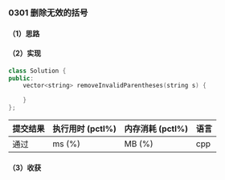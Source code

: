 ### 0301 删除无效的括号

#### （1）思路

#### （2）实现

```cpp
class Solution {
public:
    vector<string> removeInvalidParentheses(string s) {

    }
};
```

| 提交结果 | 执行用时 (pctl%) | 内存消耗 (pctl%) | 语言 |
|:---------|:-----------------|:-----------------|:-----|
| 通过     |  ms (%)   |  MB (%)  | cpp  |

#### （3）收获
